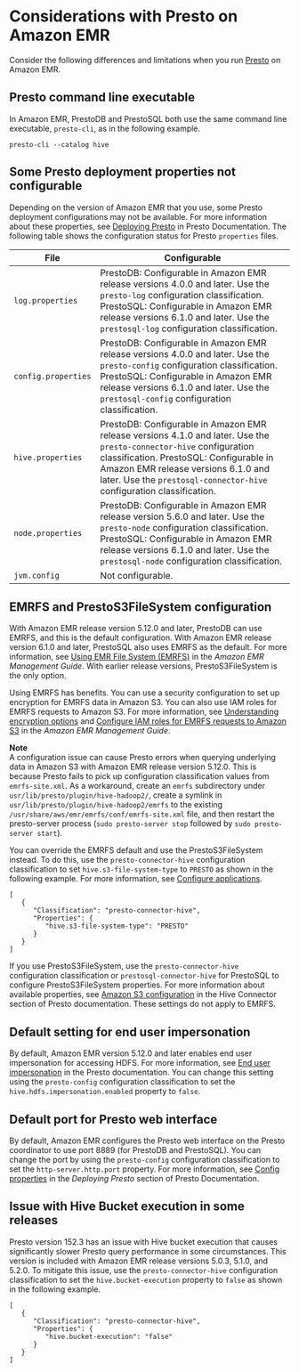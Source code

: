# Considerations with Presto on Amazon EMR<a name="emr-presto-considerations"></a>

Consider the following differences and limitations when you run [Presto](https://aws.amazon.com/big-data/what-is-presto/) on Amazon EMR\.

## Presto command line executable<a name="emr-presto-command-line-cli"></a>

In Amazon EMR, PrestoDB and PrestoSQL both use the same command line executable, `presto-cli`, as in the following example\.

```
presto-cli --catalog hive
```

## Some Presto deployment properties not configurable<a name="emr-presto-deployment-config"></a>

Depending on the version of Amazon EMR that you use, some Presto deployment configurations may not be available\. For more information about these properties, see [Deploying Presto](https://prestodb.io/docs/current/installation/deployment.html) in Presto Documentation\. The following table shows the configuration status for Presto `properties` files\.


| File | Configurable | 
| --- | --- | 
|  `log.properties`  |  PrestoDB: Configurable in Amazon EMR release versions 4\.0\.0 and later\. Use the `presto-log` configuration classification\. PrestoSQL: Configurable in Amazon EMR release versions 6\.1\.0 and later\. Use the `prestosql-log` configuration classification\.  | 
|  `config.properties`  |  PrestoDB: Configurable in Amazon EMR release versions 4\.0\.0 and later\. Use the `presto-config` configuration classification\. PrestoSQL: Configurable in Amazon EMR release versions 6\.1\.0 and later\. Use the `prestosql-config` configuration classification\.  | 
|  `hive.properties`  |  PrestoDB: Configurable in Amazon EMR release versions 4\.1\.0 and later\. Use the `presto-connector-hive` configuration classification\. PrestoSQL: Configurable in Amazon EMR release versions 6\.1\.0 and later\. Use the `prestosql-connector-hive` configuration classification\.  | 
|  `node.properties`  |  PrestoDB: Configurable in Amazon EMR release version 5\.6\.0 and later\. Use the `presto-node` configuration classification\. PrestoSQL: Configurable in Amazon EMR release versions 6\.1\.0 and later\. Use the `prestosql-node` configuration classification\.  | 
|  `jvm.config`  |  Not configurable\.  | 

## EMRFS and PrestoS3FileSystem configuration<a name="emr-presto-prestos3"></a>

With Amazon EMR release version 5\.12\.0 and later, PrestoDB can use EMRFS, and this is the default configuration\. With Amazon EMR release version 6\.1\.0 and later, PrestoSQL also uses EMRFS as the default\. For more information, see [Using EMR File System \(EMRFS\)](https://docs.aws.amazon.com/emr/latest/ManagementGuide/emr-fs.html) in the *Amazon EMR Management Guide*\. With earlier release versions, PrestoS3FileSystem is the only option\.

Using EMRFS has benefits\. You can use a security configuration to set up encryption for EMRFS data in Amazon S3\. You can also use IAM roles for EMRFS requests to Amazon S3\. For more information, see [Understanding encryption options](https://docs.aws.amazon.com/emr/latest/ManagementGuide/emr-data-encryption-options.html) and [Configure IAM roles for EMRFS requests to Amazon S3](https://docs.aws.amazon.com/emr/latest/ManagementGuide/emr-emrfs-iam-roles.html) in the *Amazon EMR Management Guide*\.

**Note**  
A configuration issue can cause Presto errors when querying underlying data in Amazon S3 with Amazon EMR release version 5\.12\.0\. This is because Presto fails to pick up configuration classification values from `emrfs-site.xml`\. As a workaround, create an `emrfs` subdirectory under `usr/lib/presto/plugin/hive-hadoop2/`, create a symlink in `usr/lib/presto/plugin/hive-hadoop2/emrfs` to the existing `/usr/share/aws/emr/emrfs/conf/emrfs-site.xml` file, and then restart the presto\-server process \(`sudo presto-server stop` followed by `sudo presto-server start`\)\.

You can override the EMRFS default and use the PrestoS3FileSystem instead\. To do this, use the `presto-connector-hive` configuration classification to set `hive.s3-file-system-type` to `PRESTO` as shown in the following example\. For more information, see [Configure applications](emr-configure-apps.md)\.

```
[
   {
      "Classification": "presto-connector-hive",
      "Properties": {
         "hive.s3-file-system-type": "PRESTO"
      }
   }
]
```

If you use PrestoS3FileSystem, use the `presto-connector-hive` configuration classification or `prestosql-connector-hive` for PrestoSQL to configure PrestoS3FileSystem properties\. For more information about available properties, see [Amazon S3 configuration](https://prestodb.io/docs/current/connector/hive.html#amazon-s3-configuration) in the Hive Connector section of Presto documentation\. These settings do not apply to EMRFS\.

## Default setting for end user impersonation<a name="emr-presto-end-user-impersonation"></a>

By default, Amazon EMR version 5\.12\.0 and later enables end user impersonation for accessing HDFS\. For more information, see [End user impersonation](https://prestodb.io/docs/current/connector/hive-security.html#end-user-impersonation) in the Presto documentation\. You can change this setting using the `presto-config` configuration classification to set the `hive.hdfs.impersonation.enabled` property to `false`\.

## Default port for Presto web interface<a name="emr-presto-default-web-port"></a>

By default, Amazon EMR configures the Presto web interface on the Presto coordinator to use port 8889 \(for PrestoDB and PrestoSQL\)\. You can change the port by using the `presto-config` configuration classification to set the `http-server.http.port` property\. For more information, see [Config properties](https://prestodb.io/docs/current/installation/deployment.html#config-properties) in the *Deploying Presto* section of Presto Documentation\.

## Issue with Hive Bucket execution in some releases<a name="emr-presto-bucket-execution"></a>

Presto version 152\.3 has an issue with Hive bucket execution that causes significantly slower Presto query performance in some circumstances\. This version is included with Amazon EMR release versions 5\.0\.3, 5\.1\.0, and 5\.2\.0\. To mitigate this issue, use the `presto-connector-hive` configuration classification to set the `hive.bucket-execution` property to `false` as shown in the following example\.

```
[
   {
      "Classification": "presto-connector-hive",
      "Properties": {
         "hive.bucket-execution": "false"
      }
   }
]
```